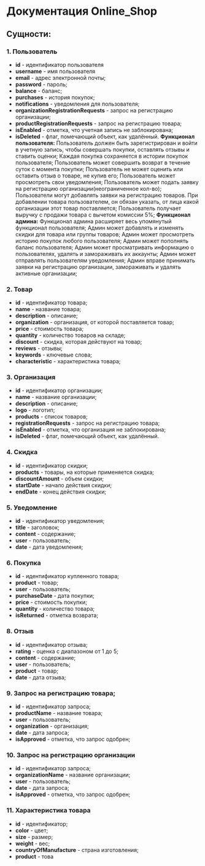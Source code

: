 # Документация Online_Shop

## Сущности:
 ### 1. Пользователь 
- **id** - идентификатор пользователя
- **username** - имя пользователя
- **email** - адрес электронной почты;
- **password** - пароль;
- **balance** - баланс;
- **purchases** - история покупок;
- **notifications** - уведомления для пользователя;
- **organizationRegistrationRequests** - запрос на регистрацию организации;
- **productRegistrationRequests** - запрос на регистрацию товара;
- **isEnabled** - отметка, что учетная запись не заблокирована;
- **isDeleted** - флаг, помечающий объект, как удалённый.
**Функционал пользователя:**
  Пользователь должен быть зарегистрирован и войти в учетную запись, чтобы совершать покупки,
  оставлять отзывы и ставить оценки;
  Каждая покупка сохраняется в истории покупок пользователя;
  Пользователь может совершить возврат в течение суток с момента покупки;
  Пользователь не может оценить или оставить отзыв о товаре, не купив его;
  Пользователь может просмотреть свои уведомления;
  Пользователь может подать заявку на регистрацию организации(неограниченное кол-во);
  Пользователи могут добавлять заявки на регистрацию товаров. 
  При добавлении товара пользователем, он обязан указать, от лица какой организации этот товар поставляется;
  Пользователь получает выручку с продажи товара с вычетом комиссии 5%;
**Функционал админа:**
  Функционал админа расширяет весь упомянутый функционал пользователя;
  Админ может добавлять и изменять скидки для товара или группы товаров;
  Админ может просмотреть историю покупок любого пользователя;
  Админ может пополнять баланс пользователя;
  Админ может просматривать информацию о пользователях, удалять и замораживать их аккаунты;
  Админ может отправлять пользователям уведомления;
  Админ вправе принимать заявки на регистрацию организации, замораживать и удалять активные организации;

 ### 2. Товар 
- **id** - идентификатор товара;
- **name** - название товара;
- **description** - описание;
- **organization** - организация, от которой поставляется товар;
- **price** - стоимость товара;
- **quantity** - количество товаров на складе;
- **discount** - скидка, которая действуют на товар;
- **reviews** - отзывы;
- **keywords** - ключевые слова;
- **characteristic** - характеристика товара;

 ### 3. Организация
- **id** - идентификатор организации;
- **name** - название организации;
- **description** - описание;
- **logo** - логотип;
- **products** - список товаров;
- **registrationRequests** - запрос на регистрацию товара;
- **isEnabled** - отметка, что организация не заблокирована;
- **isDeleted** - флаг, помечающий объект, как удалённый.

 ### 4. Скидка
- **id** - идентификатор скидки;
- **products** - товары, на которые применяется скидка;
- **discountAmount** - объем скидки;
- **startDate** - начало действия скидки;
- **endDate** - конец действия скидки;

 ### 5. Уведомление
- **id** - идентификатор уведомления;
- **title** - заголовок;
- **content** - содержание;
- **user** - пользователь;
- **date** - дата уведомления;

 ### 6. Покупка
- **id** - идентификатор купленного товара;
- **product** - товар;
- **user** - пользователь;
- **purchaseDate** - дата покупки;
- **price** - стоимость покупки;
- **quantity** - количество товара;
- **isReturned** - отметка возврата;

 ### 8. Отзыв
- **id** - идентификатор отзыва;
- **rating** - оценка с диапазоном от 1 до 5;
- **content** - содержание;
- **user** - пользователь;
- **product** - товар;
- **date** - дата отзыва;
 
 ### 9. Запрос на регистрацию товара;
- **id** - идентификатор запроса;
- **productName** - название товара;
- **user** - пользователь;
- **organization** - организация;
- **date** - дата запроса;
- **isApproved** - отметка, что запрос одобрен;

 ### 10. Запрос на регистрацию организации
- **id** - идентификатор запроса;
- **organizationName** - название организации;
- **user** - пользователь;
- **date** - дата запроса;
- **isApproved** - отметка, что запрос одобрен;

 ### 11. Характеристика товара
- **id** - идентификатор;
- **color** - цвет;
- **size** - размер;
- **weight** - вес;
- **countryOfManufacture** - страна изготовления;
- **product** - това
